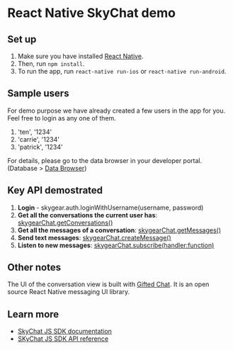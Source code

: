 # React Native SkyChat demo

## Set up

1. Make sure you have installed [React Native](https://facebook.github.io/react-native/docs/getting-started.html).
2. Then, run  `npm install`.
3. To run the app, run `react-native run-ios` or `react-native run-android`.

## Sample users

For demo purpose we have already created a few users in the app for you. Feel free to login as any one of them.

1. 'ten', '1234'
2. 'carrie', '1234'
3. 'patrick', '1234'

For details, please go to the data browser in your developer portal. (Database > [Data Browser](https://portal.skygear.io/app/edwardtrial/database/browser))

## Key API demostrated

1. **Login** - skygear.auth.loginWithUsername(username, password)
2. **Get all the conversations the current user has**: [skygearChat.getConversations()](https://docs.skygear.io/js/chat/reference/latest/class/lib/container.js~SkygearChatContainer.html#instance-method-getConversations)
3. **Get all the messages of a conversation**: [skygearChat.getMessages()](https://docs.skygear.io/js/chat/reference/latest/class/lib/container.js~SkygearChatContainer.html#instance-method-getMessages)
4. **Send text messages**: [skygearChat.createMessage()](https://docs.skygear.io/js/chat/reference/latest/class/lib/container.js~SkygearChatContainer.html#instance-method-createMessage)
5. **Listen to new messages**: [skygearChat.subscribe(handler:function)](https://docs.skygear.io/js/chat/reference/latest/class/lib/container.js~SkygearChatContainer.html#instance-method-subscribe)


## Other notes

The UI of the conversation view is built with [Gifted Chat](http://gifted.chat). It is an open source React Native messaging UI library.

## Learn more

- [SkyChat JS SDK documentation](https://docs.skygear.io/guides/auth/basics/js/)
- [SKyChat JS SDK API reference](https://docs.skygear.io/js/chat/reference/latest/)
